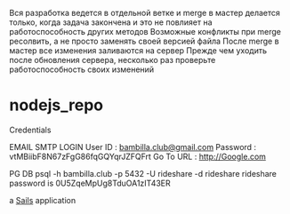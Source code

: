 Вся разработка ведется в отдельной ветке и merge в мастер делается только, когда задача закончена и это не повлияет на работоспособность других методов
Возможные конфликты при merge ресолвить, а не просто заменять своей версией файла
После merge в мастер все изменения заливаются на сервер
Прежде чем уходить после обновления сервера, несколько раз проверьте работоспособность своих изменений
# nodejs_repo

Credentials

EMAIL SMTP LOGIN
User ID : bambilla.club@gmail.com
Password : vtMBiibF8N67zFgG86fqGQYqrJZFQFrt
Go To URL : http://Google.com

PG DB
psql -h bambilla.club -p 5432 -U rideshare  -d rideshare 
rideshare password is 0U5ZqeMpUg8TduOA1zIT43ER

a [Sails](http://sailsjs.org) application